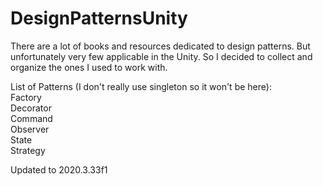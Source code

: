 # DesignPatternsUnity
There are a lot of books and resources dedicated to design patterns.
But unfortunately very few applicable in the Unity.
So I decided to collect and organize the ones I used to work with.

List of Patterns (I don't really use singleton so it won't be here):     
  Factory      
  Decorator  
  Command  
  Observer  
  State   
  Strategy   




Updated to 2020.3.33f1
